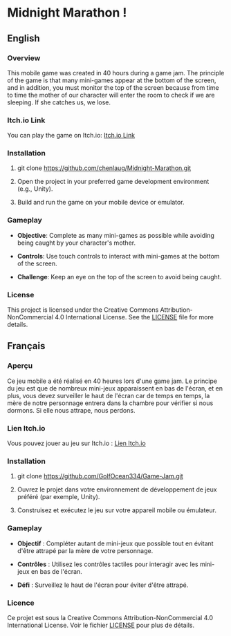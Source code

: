 Midnight Marathon !
========

English
-------

### Overview

This mobile game was created in 40 hours during a game jam. The principle of the game is that many mini-games appear at the bottom of the screen, and in addition, you must monitor the top of the screen because from time to time the mother of our character will enter the room to check if we are sleeping. If she catches us, we lose.

### Itch.io Link

You can play the game on Itch.io: [Itch.io Link](https://ninikow.itch.io/midnight-marathon)

### Installation

1.  git clone https://github.com/chenlaug/Midnight-Marathon.git
    
2.  Open the project in your preferred game development environment (e.g., Unity).
    
3.  Build and run the game on your mobile device or emulator.
    

### Gameplay

*   **Objective**: Complete as many mini-games as possible while avoiding being caught by your character's mother.
    
*   **Controls**: Use touch controls to interact with mini-games at the bottom of the screen.
    
*   **Challenge**: Keep an eye on the top of the screen to avoid being caught.
    

### License

This project is licensed under the Creative Commons Attribution-NonCommercial 4.0 International License. See the [LICENSE](https://github.com/GolfOcean334/Astro-Shift-Unity/blob/main/LICENSE) file for more details.

Français
--------

### Aperçu

Ce jeu mobile a été réalisé en 40 heures lors d'une game jam. Le principe du jeu est que de nombreux mini-jeux apparaissent en bas de l'écran, et en plus, vous devez surveiller le haut de l'écran car de temps en temps, la mère de notre personnage entrera dans la chambre pour vérifier si nous dormons. Si elle nous attrape, nous perdons.

### Lien Itch.io

Vous pouvez jouer au jeu sur Itch.io : [Lien Itch.io](https://ninikow.itch.io/midnight-marathon)

### Installation

1.  git clone https://github.com/GolfOcean334/Game-Jam.git
    
2.  Ouvrez le projet dans votre environnement de développement de jeux préféré (par exemple, Unity).
    
3.  Construisez et exécutez le jeu sur votre appareil mobile ou émulateur.
    

### Gameplay

*   **Objectif** : Compléter autant de mini-jeux que possible tout en évitant d'être attrapé par la mère de votre personnage.
    
*   **Contrôles** : Utilisez les contrôles tactiles pour interagir avec les mini-jeux en bas de l'écran.
    
*   **Défi** : Surveillez le haut de l'écran pour éviter d'être attrapé.
    

### Licence

Ce projet est sous la Creative Commons Attribution-NonCommercial 4.0 International License. Voir le fichier [LICENSE](https://github.com/GolfOcean334/Astro-Shift-Unity/blob/main/LICENSE) pour plus de détails.
